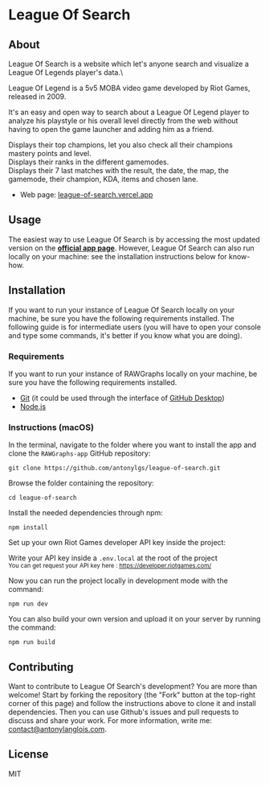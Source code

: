 # League Of Search

## About

League Of Search is a website which let's anyone search and visualize a League Of Legends player's data.\

League Of Legend is a 5v5 MOBA video game developed by Riot Games, released in 2009.

It's an easy and open way to search about a League Of Legend player to analyze his playstyle or his overall level directly from the web without having to open the game launcher and adding him as a friend.

Displays their top champions, let you also check all their champions mastery points and level.\
Displays their ranks in the different gamemodes.\
Displays their 7 last matches with the result, the date, the map, the gamemode, their champion, KDA, items and chosen lane.

- Web page: [league-of-search.vercel.app](https://league-of-search.vercel.app/)

## Usage

The easiest way to use League Of Search is by accessing the most updated version on the **[official app page](https://league-of-search.vercel.app/)**. However, League Of Search can also run locally on your machine: see the installation instructions below for know-how.

## Installation

If you want to run your instance of League Of Search locally on your machine, be sure you have the following requirements installed. The following guide is for intermediate users (you will have to open your console and type some commands, it's better if you know what you are doing).

### Requirements

If you want to run your instance of RAWGraphs locally on your machine, be sure you have the following requirements installed.

- [Git](https://git-scm.com/book/en/v2/Getting-Started-Installing-Git) (it could be used through the interface of [GitHub Desktop](https://desktop.github.com/))
- [Node.js](https://nodejs.org/en/)

### Instructions (macOS)

In the terminal, navigate to the folder where you want to install the app and clone the `RAWGraphs-app` GitHub repository:

```shell
git clone https://github.com/antonylgs/league-of-search.git
```

Browse the folder containing the repository:

```shell
cd league-of-search
```

Install the needed dependencies through npm:

```shell
npm install
```

Set up your own Riot Games developer API key inside the project:

Write your API key inside a `.env.local` at the root of the project\
<sub>You can get request your API key here : https://developer.riotgames.com/</sub>

Now you can run the project locally in development mode with the command:

```shell
npm run dev
```

You can also build your own version and upload it on your server by running the command:

```shell
npm run build
```

## Contributing

Want to contribute to League Of Search's development? You are more than welcome! Start by forking the repository (the "Fork" button at the top-right corner of this page) and follow the instructions above to clone it and install dependencies. Then you can use Github's issues and pull requests to discuss and share your work.
For more information, write me: <contact@antonylanglois.com>.

## License

MIT
